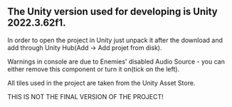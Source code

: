 The Unity version used for developing is Unity 2022.3.62f1.
---

In order to open the project in Unity just unpack it after the download and add through Unity Hub(Add -> Add projet from disk).

Warnings in console are due to Enemies' disabled Audio Source - you can either remove this component or turn it on(tick on the left).

All tiles used in the project are taken from the Unity Asset Store.

THIS IS NOT THE FINAL VERSION OF THE PROJECT!
